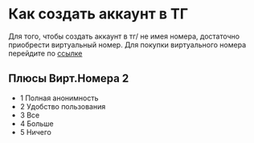 # Как создать аккаунт в ТГ
Для того, чтобы создать аккаунт в тг/ не имея номера, достаточно приобрести виртуальный номер. 
Для покупки виртуального номера перейдите по [ссылке](https://sms-activate.io/ru?yclid=6611712931047669759)

## Плюсы Вирт.Номера 2
- 1 Полная анонимность
- 2 Удобство пользования
- 3 Все
- 4 Больше
- 5 Ничего

